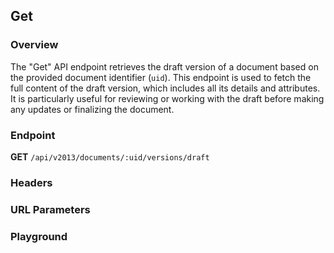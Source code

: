 ## Get

### Overview

The "Get" API endpoint retrieves the draft version of a document based on the provided document identifier (`uid`). This endpoint is used to fetch the full content of the draft version, which includes all its details and attributes. It is particularly useful for reviewing or working with the draft before making any updates or finalizing the document.

### Endpoint

**GET** `/api/v2013/documents/:uid/versions/draft`

### Headers
<!--@include: @/../components/common/header/authorization-realm.md-->

### URL Parameters
<!--@include: @/../components/common/url/uid.md-->

### Playground

<SwaggerUI :swaggerSpecs="swaggerGetSpecs" />